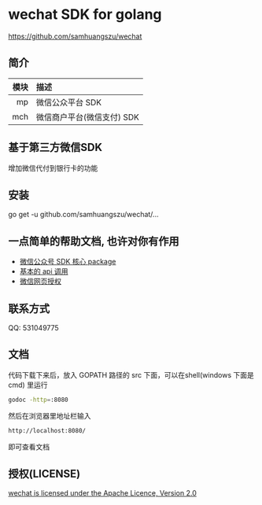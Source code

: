 # wechat SDK for golang
https://github.com/samhuangszu/wechat

## 简介
| 模块 | 描述                       |
| ---: | :------------------------- |
|   mp | 微信公众平台 SDK           |
|  mch | 微信商户平台(微信支付) SDK |

## 基于第三方微信SDK
增加微信代付到银行卡的功能

## 安装
go get -u github.com/samhuangszu/wechat/...

## 一点简单的帮助文档, 也许对你有作用
* [微信公众号 SDK 核心 package](/mp/core/README.md)
* [基本的 api 调用](/mp/README.md)
* [微信网页授权](/mp/oauth2/README.md)

## 联系方式
QQ: 531049775 

## 文档
代码下载下来后，放入 GOPATH 路径的 src 下面，可以在shell(windows 下面是 cmd) 里运行
```sh
godoc -http=:8080
```

然后在浏览器里地址栏输入
```sh
http://localhost:8080/
```
即可查看文档

## 授权(LICENSE)
[wechat is licensed under the Apache Licence, Version 2.0](http://www.apache.org/licenses/LICENSE-2.0.html)
